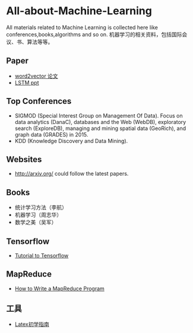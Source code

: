 # All-about-Machine-Learning
All materials related to Machine Learning is collected here like conferences,books,algorithms and so on.
机器学习的相关资料，包括国际会议、书、算法等等。

## Paper
- [word2vector 论文](https://papers.nips.cc/paper/5021-distributed-representations-of-words-and-phrases-and-their-compositionality.pdf)
- [LSTM ppt](http://people.idsia.ch/~juergen/lstm2003tutorial.pdf)

## Top Conferences   
- SIGMOD (Special Interest Group on Management Of Data). Focus on data analytics (DanaC), databases and the Web (WebDB), exploratory search (ExploreDB), managing and mining spatial data (GeoRich), and graph data (GRADES) in 2015.
- KDD (Knowledge Discovery and Data Mining).      


## Websites   
- <http://arxiv.org/> could follow the latest papers.   
 
## Books   
- 统计学习方法（李航）    
- 机器学习（周志华）
- 数学之美（吴军）  

## Tensorflow
- [Tutorial to Tensorflow](https://www.oreilly.com/learning/hello-tensorflow)   


## MapReduce   
- [How to Write a MapReduce Program](https://www.mapr.com/blog/how-write-mapreduce-program)    

## 工具
- [Latex初学指南](http://www.docs.is.ed.ac.uk/skills/documents/3722/3722-2014.pdf)
